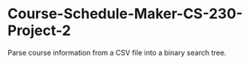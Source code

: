 # Course-Schedule-Maker-CS-230-Project-2
Parse course information from a CSV file into a binary search tree. 
